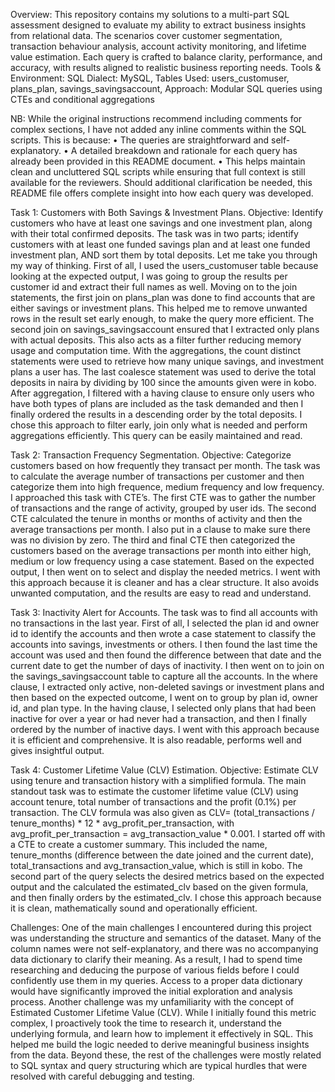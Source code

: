 Overview:
This repository contains my solutions to a multi-part SQL assessment designed to evaluate my ability to extract business insights from relational data. The scenarios cover customer segmentation, transaction behaviour analysis, account activity monitoring, and lifetime value estimation.
Each query is crafted to balance clarity, performance, and accuracy, with results aligned to realistic business reporting needs.
Tools & Environment:
SQL Dialect: MySQL,
Tables Used:
users_customuser,
plans_plan,
savings_savingsaccount,
Approach: Modular SQL queries using CTEs and conditional aggregations

NB: While the original instructions recommend including comments for complex sections, I have not added any inline comments within the SQL scripts. This is because:
•	The queries are straightforward and self-explanatory.
•	A detailed breakdown and rationale for each query has already been provided in this README document.
•	This helps maintain clean and uncluttered SQL scripts while ensuring that full context is still available for the reviewers.
Should additional clarification be needed, this README file offers complete insight into how each query was developed.

Task 1: Customers with Both Savings & Investment Plans.
Objective: Identify customers who have at least one savings and one investment plan, along with their total confirmed deposits.
The task was in two parts; identify customers with at least one funded savings plan and at least one funded investment plan, AND sort them by total deposits. 
Let me take you through my way of thinking. First of all, I used the users_customuser table because looking at the expected output, I was going to group the results per customer id and extract their full names as well. Moving on to the join statements, the first join on plans_plan was done to find accounts that are either savings or investment plans. This helped me to remove unwanted rows in the result set early enough, to make the query more efficient. The second join on savings_savingsaccount ensured that I extracted only plans with actual deposits. This also acts as a filter further reducing memory usage and computation time.
With the aggregations, the count distinct statements were used to retrieve how many unique savings, and investment plans a user has. The last coalesce statement was used to derive the total deposits in naira by dividing by 100 since the amounts given were in kobo.
After aggregation, I filtered with a having clause to ensure only users who have both types of plans are included as the task demanded and then I finally ordered the results in a descending order by the total deposits.
I chose this approach to filter early, join only what is needed and perform aggregations efficiently. This query can be easily maintained and read.

Task 2: Transaction Frequency Segmentation.
Objective: Categorize customers based on how frequently they transact per month.
The task was to calculate the average number of transactions per customer and then categorize them into high frequence, medium frequency and low frequency. 
I approached this task with CTE’s. The first CTE was to gather the number of transactions and the range of activity, grouped by user ids. The second CTE calculated the tenure in months or months of activity and then the average transactions per month. I also put in a clause to make sure there was no division by zero. The third and final CTE then categorized the customers based on the average transactions per month into either high, medium or low frequency using a case statement. Based on the expected output, I then went on to select and display the needed metrics. I went with this approach because it is cleaner and has a clear structure. It also avoids unwanted computation, and the results are easy to read and understand.

Task 3: Inactivity Alert for Accounts.
The task was to find all accounts with no transactions in the last year. First of all, I selected the plan id and owner id to identify the accounts and then wrote a case statement to classify the accounts into savings, investments or others. I then found the last time the account was used and then found the difference between that date and the current date to get the number of days of inactivity. I then went on to join on the savings_savingsaccount table to capture all the accounts. In the where clause, I extracted only active, non-deleted savings or investment plans and then based on the expected outcome, I went on to group by plan id, owner id, and plan type. In the having clause, I selected only plans that had been inactive for over a year or had never had a transaction, and then I finally ordered by the number of inactive days. I went with this approach because it is efficient and comprehensive. It is also readable, performs well and gives insightful output.

Task 4: Customer Lifetime Value (CLV) Estimation. 
Objective: Estimate CLV using tenure and transaction history with a simplified formula.
The main standout task was to estimate the customer lifetime value (CLV) using account tenure, total number of transactions and the profit (0.1%) per transaction. The CLV formula was also given as CLV= (total_transactions / tenure_months) * 12 * avg_profit_per_transaction, with avg_profit_per_transaction = avg_transaction_value * 0.001.
I started off with a CTE to create a customer summary. This included the name, tenure_months (difference between the date joined and the current date), total_transactions and avg_transaction_value, which is still in kobo. 
The second part of the query selects the desired metrics based on the expected output and the calculated the estimated_clv based on the given formula, and then finally orders by the estimated_clv. I chose this approach because it is clean, mathematically sound and operationally efficient.

Challenges: One of the main challenges I encountered during this project was understanding the structure and semantics of the dataset. Many of the column names were not self-explanatory, and there was no accompanying data dictionary to clarify their meaning. As a result, I had to spend time researching and deducing the purpose of various fields before I could confidently use them in my queries. Access to a proper data dictionary would have significantly improved the initial exploration and analysis process.
Another challenge was my unfamiliarity with the concept of Estimated Customer Lifetime Value (CLV). While I initially found this metric complex, I proactively took the time to research it, understand the underlying formula, and learn how to implement it effectively in SQL. This helped me build the logic needed to derive meaningful business insights from the data.
Beyond these, the rest of the challenges were mostly related to SQL syntax and query structuring which are typical hurdles that were resolved with careful debugging and testing.


